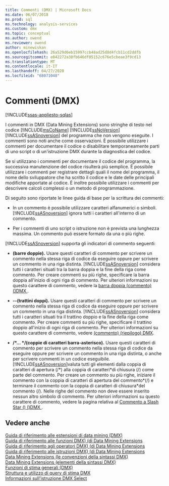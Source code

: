 ```yaml
---
title: Commenti (DMX) | Microsoft Docs
ms.date: 06/07/2018
ms.prod: sql
ms.technology: analysis-services
ms.custom: dmx
ms.topic: conceptual
ms.author: owend
ms.reviewer: owend
author: minewiskan
ms.openlocfilehash: 26a529d6eb15997ccb48ad25d8d4fcb11cd2ddfb
ms.sourcegitcommit: e042272a38fb646df05152c676e5cbeae3f9cd13
ms.translationtype: MT
ms.contentlocale: it-IT
ms.lasthandoff: 04/27/2020
ms.locfileid: "68071048"
---
```

# <a name="comments-dmx"></a>Commenti (DMX)
[!INCLUDE[ssas-appliesto-sqlas](../includes/ssas-appliesto-sqlas.md)]

  I commenti in DMX (Data Mining Extensions) sono stringhe di testo nel codice [!INCLUDE[msCoName](../includes/msconame-md.md)] [!INCLUDE[ssNoVersion](../includes/ssnoversion-md.md)] [!INCLUDE[ssASnoversion](../includes/ssasnoversion-md.md)] del programma che non vengono eseguite. I commenti sono noti anche come osservazioni. È possibile utilizzare i commenti per documentare il codice o disabilitare temporaneamente parti di uno script o di un'istruzione DMX durante la diagnostica del codice.  
  
 Se si utilizzano i commenti per documentare il codice del programma, la successiva manutenzione del codice risulterà più semplice. È possibile utilizzare i commenti per registrare dettagli quali il nome del programma, il nome dello sviluppatore che ha scritto il codice e le date delle principali modifiche apportate al codice. È inoltre possibile utilizzare i commenti per descrivere calcoli complessi o un metodo di programmazione.  
  
 Di seguito sono riportate le linee guida di base per la scrittura dei commenti:  
  
-   In un commento è possibile utilizzare caratteri alfanumerici o simboli. [!INCLUDE[ssASnoversion](../includes/ssasnoversion-md.md)] ignora tutti i caratteri all'interno di un commento.  
  
-   Per i commenti di uno script o istruzione non è prevista una lunghezza massima. Un commento può essere formato da una o più righe.  
  
 [!INCLUDE[ssASnoversion](../includes/ssasnoversion-md.md)] supporta gli indicatori di commento seguenti:  
  
-   **(barre doppie).** Usare questi caratteri di commento per scrivere un commento nella stessa riga di codice da eseguire oppure per scrivere un commento in una riga distinta. [!INCLUDE[ssASnoversion](../includes/ssasnoversion-md.md)] considera tutti i caratteri situati tra la barra doppia e la fine della riga come commento. Per creare commenti su più righe, specificare la barra doppia all'inizio di ogni riga di commento. Per ulteriori informazioni su questo carattere di commento, vedere la [barra doppia &#40;commento&#41; &#40;&#41;DMX ](../dmx/double-slash-comment-dmx.md).  
  
-   **--(trattini doppi).** Usare questi caratteri di commento per scrivere un commento nella stessa riga di codice da eseguire oppure per scrivere un commento in una riga distinta. [!INCLUDE[ssASnoversion](../includes/ssasnoversion-md.md)] considera tutti i caratteri situati tra il trattino doppio e la fine della riga come commento. Per creare commenti su più righe, specificare il trattino doppio all'inizio di ogni riga di commento. Per ulteriori informazioni su questo carattere di commento, vedere [&#40;commento&#41; &#40;riepilogo&#41; DMX](../dmx/comment-dmx-summary.md).  
  
-   **/\*... \*/(coppie di caratteri barra-asterisco).** Usare questi caratteri di commento per scrivere un commento nella stessa riga di codice da eseguire oppure per scrivere un commento in una riga distinta, o anche per scrivere commenti in un codice eseguibile. [!INCLUDE[ssASnoversion](../includes/ssasnoversion-md.md)]valuta tutti gli elementi dalla coppia di caratteri di apertura (/*) alla coppia di caratteri\*di chiusura (/) come parte del commento. Per creare un commento su più righe, iniziare il commento con la coppia di caratteri di apertura del commento\*(/) e terminare il commento con la coppia di caratteri di chiusura\*del commento (/). Nelle righe del commento non deve essere inserito nessun altro simbolo di commento. Per ulteriori informazioni su questo carattere di commento, vedere la pagina relativa al [Commento a Slash Star &#40;&#41; &#40;&#41;DMX ](../dmx/slash-star-comment-dmx.md).  
  
## <a name="see-also"></a>Vedere anche  
 [Guida di riferimento alle estensioni di data mining &#40;DMX&#41;](../dmx/data-mining-extensions-dmx-reference.md)   
 [Guida di riferimento alle funzioni DMX&#41; &#40;di Data Mining Extensions](../dmx/data-mining-extensions-dmx-function-reference.md)   
 [Guida di riferimento agli operatori DMX&#41; &#40;di Data Mining Extensions](../dmx/data-mining-extensions-dmx-operator-reference.md)   
 [Guida di riferimento alle istruzioni DMX&#41; &#40;di Data Mining Extensions](../dmx/data-mining-extensions-dmx-statements.md)   
 [Data Mining Extensions &#40;le convenzioni della sintassi DMX&#41;](../dmx/data-mining-extensions-dmx-syntax-conventions.md)   
 [Data Mining Extensions &#40;elementi della sintassi DMX&#41;](../dmx/data-mining-extensions-dmx-syntax-elements.md)   
 [Funzioni di stima generali &#40;DMX&#41;](../dmx/general-prediction-functions-dmx.md)   
 [Struttura e utilizzo di query di stima DMX](../dmx/structure-and-usage-of-dmx-prediction-queries.md)   
 [Informazioni sull'istruzione DMX Select](../dmx/understanding-the-dmx-select-statement.md)  
  
  
